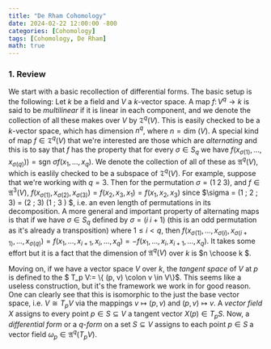 ```yaml
---
title: "De Rham Cohomology"
date: 2024-02-22 12:00:00 -800
categories: [Cohomology]
tags: [Cohomology, De Rham]
math: true
---
```


### 1. Review

We start with a basic recollection of differential forms. The basic setup is the following: Let $k$ be a field and $V$ a $k$-vector space. A map $f \colon V^q \to k$ is said to be *multilinear* if it is linear in each component, and we denote the collection of all these makes over $V$ by $\mathfrak T^q (V)$. This is easily checked to be a $k$-vector space, which has dimension $n^q$, where $n = \text{dim } (V)$. A special kind of map $f \in \mathfrak T^q (V)$ that we're interested are those which are *alternating* and this is to say that $f$ has the property that for every $\sigma \in S_q$ we have $f(x_{\sigma(1)}, \ldots, x_{\sigma (q)} )) = \text{sgn } \sigma f(x_1, \ldots, x_q)$. We denote the collection of all of these as $\mathfrak A^q (V)$, which is easlily checked to be a subspace of $\mathfrak T^q(V)$. For example, suppose that we're working with $q = 3$. Then for the permutation $\sigma = (1 \; 2 \; 3)$, and $f \in \mathfrak A^3 (V)$, $f(x_{\sigma(1)}, x_{\sigma(2)}, x_{\sigma(3)}) = f(x_2, x_3, x_1) =  f(x_1, x_2, x_3)$ since $\sigma = (1 \; 2 \; 3) = (2 \; 3) (1 \; 3 ) $, i.e. an even length of permutations in its decomposition. A more general and important property of alternating maps is that if we have $\sigma \in S_q$ defined by $\sigma = (i \; i+1)$ (this is an odd permutation as it's already a transposition) where $1 \leq i < q$, then $f(x_{\sigma(1)}, \ldots, x_{\sigma(i)}, x_{\sigma(i+1)}, \ldots, x_{\sigma(q)} ) =f(x_1, \ldots, x_{i+1}, x_i, \ldots, x_q) = - f(x_1, \ldots, x_i, x_{i+1}, \ldots, x_q)$. It takes some effort but it is a fact that the dimension of $\mathfrak A^q (V)$ over $k$ is $n \choose k $.



Moving on, if we have a vector space $V$ over $k$, the *tangent space* of $V$ at $p$ is defined to the $ T_p V:= \\{ (p, v) \colon v \in V\\}$. This seems like a useless construction, but it's the framework we work in for good reason. One can clearly see that this is isomorphic to the just the base vector space, i.e. $V \cong T_p V$ via the mappings $v \mapsto (p,v)$ and $(p,v) \mapsto v$.  A *vector field* $X$ assigns to every point $p \in S \subseteq V$ a tangent vector $X(p) \in T_p S$. Now, a *differential form* or a $q$*-form* on a set $S \subseteq V$ assigns to each point $p \in S$ a vector field $\omega_p \in \mathfrak A ^q (T_p V)$.